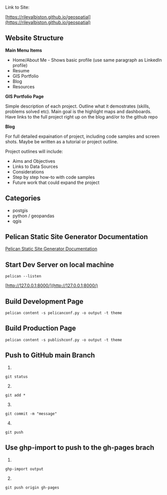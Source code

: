 
Link to Site:

[https://rileyalbiston.github.io/geospatial](https://rileyalbiston.github.io/geospatial)

## Website Structure

**Main Menu Items**

* Home/About Me - Shows basic profile (use same paragraph as LinkedIn profile)
* Resume
* GIS Portfolio
* Blog
* Resources

**GIS Portfolio Page**

Simple description of each project. Outline what it demostrates (skills, problems solved etc). Main goal is the highlight maps and dashboards.
Have links to the full project right up on the blog and/or to the github repo

**Blog**

For full detailed expaination of project, including code samples and screen shots. Maybe be written as a tutorial or project outline.

Project outlines will include:

* Aims and Objectives
* Links to Data Sources
* Considerations
* Step by step how-to with code samples
* Future work that could expand the project

## Categories

* postgis
* python / geopandas
* qgis

## Pelican Static Site Generator Documentation

[Pelican Static Site Generator Documentation](https://docs.getpelican.com/en/stable/)

## Start Dev Server on local machine

```pelican --listen```

[http://127.0.0.1:8000/](http://127.0.0.1:8000/)

## Build Development Page

```pelican content -s pelicanconf.py -o output -t theme```

## Build Production Page

```pelican content -s publishconf.py -o output -t theme```

## Push to GitHub main Branch

1.
 
```git status```

2.

```git add *```

3.

```git commit -m "message"```

4.

```git push```

## Use ghp-import to push to the gh-pages brach

1. 

```ghp-import output```

2.

```git push origin gh-pages```